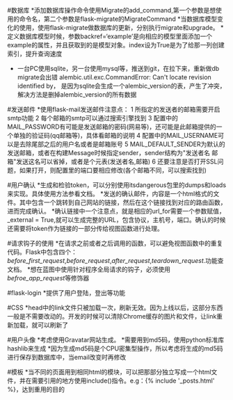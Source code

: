 #数据库
*添加数据库操作命令使用Migrate的add_command,第一个参数是想使用的命令名，第二个参数是flask-migrate的MigrateCommand
*当数据库模型变化的使用，使用flask-migrate做数据库的更新，分别执行migrate和upgrade。
*定义数据库模型时候，参数backref=‘example’是向相应的模型里面添加一个example的属性，并且获取到的是模型对象。index设为True是为了给那一列创建索引，提升查询速度
* 一台PC使用sqlite，另一台使用mysql等，推送到git，在拉下来，重新做db migrate会出错 alembic.util.exc.CommandError: Can't locate revision identified by，
是因为sqlite会生成一个alembic_version的表，产生了冲突，解决方法是删掉alembic_version的所有数据

#发送邮件
*使用flask-mail发送邮件注意点：
1 所指定的发送者的邮箱需要开启smtp功能 
2 每个邮箱的smtp可以通过搜索引擎找到
3 配置中的MAIL_PASSWORD有可能是发送邮箱的密码(网易等)，还可能是此邮箱提供的一个单独的验证码(qq邮箱等)，具体看邮箱的说明
4 配置中的MAIL_USERNAME可以是去除尾部之后的用户名或者是邮箱账号
5 MAIL_DEFAULT_SENDER为默认的发送邮箱，或者在构建Message时候指定sender，sender结构为"发送者名 邮箱"发送这名可以省掉，或者是个元表(发送者名,邮箱)
6 还要注意是否打开SSL问题，如果打开，则配置里的端口要相应修改(各个邮箱不同，可以搜索找到)

#用户确认
*生成和检验token，可以分别使用itsdangerous包里的dumps和loads来实现。具体使用方法参看文档。
*发送的确认邮件，内容是一个html格式的文件。其中包含一个跳转到自己网站的链接，然后在这个链接找到对应的路由函数，进而完成确认。
*确认链接中一个注意点，就是相应的url_for需要一个参数赋值，_external = True,就可以生成完整的URL，包含协议，主机号，端口。确认的时候还需要将token作为链接的一部分传给视图函数进行处理。

#请求钩子的使用
*在请求之前或者之后调用的函数，可以避免视图函数中的重复代码。Flask中包含四个：
*before_first_request*,*before_request*,*after_request*,*teardown_request*.功能查文档。
*想在蓝图中使用针对程序全局请求的钩子，必须使用
*befroe_app_request*等修饰器

#flask-login
*提供了用户登陆，登出等功能

#CSS
*head中的link文件只被加载一次，刷新无效。因为上线以后，这部分东西一般是不需要改动的。开发的时候可以清除Chrome缓存的图片和文件，让link重新加载，就可以刷新了

#用户头像
*考虑使用Gravatar网站生成。
*需要用到md5码，使用python标准库hashlib来生成
*因为生成md5码是个CPU密集型操作，所以考虑将生成的md5码进行保存到数据库中，当email改变时再修改

#模板
*当不同的页面用到相同html的模块，可以把那部分独立写成一个html文件，并在需要引用的地方使用include()指令。e.g：{% include '_posts.html' %}，达到重用的目的